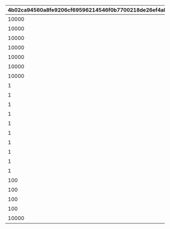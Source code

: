 |4b02ca94560a8fe9206cf69596214546f0b7700218de26ef4ab3832e0cad139c|a029690f375621f547c66fc4c7e06bc0396270421125e5734ba21d9c432ec7e4|66e65f323f207444766b458c5e318cdb20ab13bd2743cf4d2f2d458b17569c84|4171ed5060e723f7611e820935d71f4e6eb60f783ae2e7f8d41a13c134dcdd43|
| --- | --- | --- | --- |
|10000|1|1|ＨＰ|
|10000|1|2|物理攻撃力|
|10000|1|3|物理防御力|
|10000|1|4|魔法攻撃力|
|10000|1|5|魔法防御力|
|10000|1|6|物理クリティカル|
|10000|1|7|魔法クリティカル|
|1|0|8|回避|
|1|0|9|ＨＰ吸収|
|1|0|10|ＨＰ自動回復|
|1|0|11|ＴＰ自動回復|
|1|0|12|物理貫通ダメージ|
|1|0|13|魔法貫通ダメージ|
|1|0|14|ＴＰ上昇|
|1|0|15|回復量上昇|
|1|0|16|ＴＰ消費軽減|
|1|0|17|命中|
|100|1|100|物理クリティカルダメージ|
|100|1|101|魔法クリティカルダメージ|
|100|1|102|物理与ダメージ|
|100|1|103|魔法与ダメージ|
|10000|1|104|属性ボーナス|